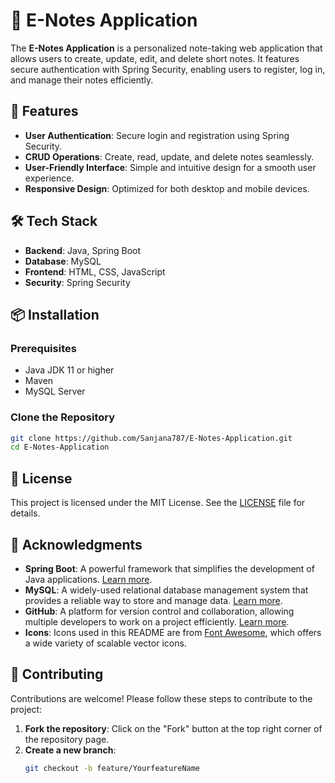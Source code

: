 # 📝 E-Notes Application

The **E-Notes Application** is a personalized note-taking web application that allows users to create, update, edit, and delete short notes. It features secure authentication with Spring Security, enabling users to register, log in, and manage their notes efficiently.

## 🚀 Features

- **User Authentication**: Secure login and registration using Spring Security.
- **CRUD Operations**: Create, read, update, and delete notes seamlessly.
- **User-Friendly Interface**: Simple and intuitive design for a smooth user experience.
- **Responsive Design**: Optimized for both desktop and mobile devices.

## 🛠️ Tech Stack

- **Backend**: Java, Spring Boot
- **Database**: MySQL
- **Frontend**: HTML, CSS, JavaScript
- **Security**: Spring Security

## 📦 Installation

### Prerequisites

- Java JDK 11 or higher
- Maven
- MySQL Server

### Clone the Repository
```bash
git clone https://github.com/Sanjana787/E-Notes-Application.git
cd E-Notes-Application
```
## 📜 License

This project is licensed under the MIT License. See the [LICENSE](LICENSE) file for details.

## 🤝 Acknowledgments

- **Spring Boot**: A powerful framework that simplifies the development of Java applications. [Learn more](https://spring.io/projects/spring-boot).
- **MySQL**: A widely-used relational database management system that provides a reliable way to store and manage data. [Learn more](https://www.mysql.com/).
- **GitHub**: A platform for version control and collaboration, allowing multiple developers to work on a project efficiently. [Learn more](https://github.com).
- **Icons**: Icons used in this README are from [Font Awesome](https://fontawesome.com/), which offers a wide variety of scalable vector icons.

## 👥 Contributing

Contributions are welcome! Please follow these steps to contribute to the project:

1. **Fork the repository**: Click on the "Fork" button at the top right corner of the repository page.
2. **Create a new branch**: 
   ```bash
   git checkout -b feature/YourfeatureName




 
